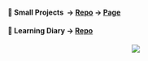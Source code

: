 
#### 🔬 Small Projects&nbsp;&nbsp;-> [Repo](https://github.com/Kr33L/small-projects) -> [Page](https://kr33l.github.io/small-projects/) 
#### 📘 Learning Diary -> [Repo](https://github.com/Kr33L/learning-diary/)
<div align="center">
  <img src="https://streak-stats.demolab.com/?user=Kr33L&theme=github-dark&hide_border=true&border_radius=45&width=120" />
</div>
